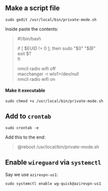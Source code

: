 ## Make a script file  

```
sudo gedit /usr/local/bin/private-mode.sh
```

Inside paste the contents:  
> #!/bin/bash  
>
> if [ $EUID != 0 ]; then  
>     sudo "$0" "$@"  
>     exit $?  
> fi  
>
> nmcli radio wifi off  
> macchanger -r wlo1>/dev/null  
> nmcli radio wifi on  

#### Make it executable  

```
sudo chmod +x /usr/local/bin/private-mode.sh
```

## Add to `crontab`  

```
sudo crontab -e
```

Add this to the end:  
> @reboot /usr/local/bin/private-mode.sh

## Enable `wireguard` via `systemctl`  

Say we use `azirevpn-us1`:  
```
sudo systemctl enable wg-quick@azirevpn-us1
```
